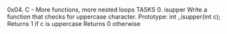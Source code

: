 0x04. C - More functions, more nested loops
TASKS
0. isupper
   Write a function that checks for uppercase character.
   Prototype: int _isupper(int c);
   Returns 1 if c is uppercase
   Returns 0 otherwise

